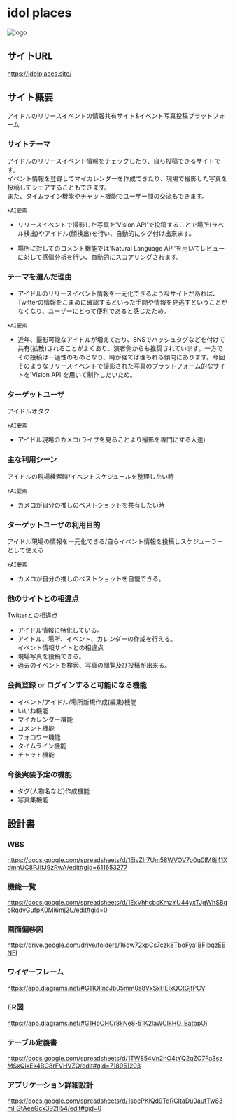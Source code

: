 # idol places
![logo](https://user-images.githubusercontent.com/59955191/83936009-0a9dd580-a7fa-11ea-9c6e-322960f0e4b4.png)

## サイトURL
https://idolplaces.site/

## サイト概要
アイドルのリリースイベントの情報共有サイト&イベント写真投稿プラットフォーム

### サイトテーマ
アイドルのリリースイベント情報をチェックしたり、自ら投稿できるサイトです。  
イベント情報を登録してマイカレンダーを作成できたり、現場で撮影した写真を投稿してシェアすることもできます。  
また、タイムライン機能やチャット機能でユーザー間の交流もできます。  

`+AI要素`
- リリースイベントで撮影した写真を'Vision API'で投稿することで場所(ラベル検出)やアイドル(顔検出)を行い、自動的にタグ付け出来ます。

- 場所に対してのコメント機能では'Natural Language API'を用いてレビューに対して感情分析を行い、自動的にスコアリングされます。

### テーマを選んだ理由
- アイドルのリリースイベント情報を一元化できるようなサイトがあれば、Twitterの情報をこまめに確認するといった手間や情報を見逃すということがなくなり、ユーザーにとって便利であると感じたため。

`+AI要素`
- 近年、撮影可能なアイドルが増えており、SNSでハッシュタグなどを付けて共有(拡散)されることがよくあり、演者側からも推奨されています。一方でその投稿は一過性のものとなり、時が経てば埋もれる傾向にあります。今回そのようなリリースイベントで撮影された写真のプラットフォーム的なサイトを'Vision API'を用いて制作したいため。

### ターゲットユーザ
アイドルオタク

`+AI要素`
- アイドル現場のカメコ(ライブを見ることより撮影を専門にする人達)

### 主な利用シーン
アイドルの現場検索時/イベントスケジュールを整理したい時

`+AI要素`
- カメコが自分の推しのベストショットを共有したい時

### ターゲットユーザの利用目的
アイドル現場の情報を一元化できる/自らイベント情報を投稿しスケジューラーとして使える

`+AI要素`
- カメコが自分の推しのベストショットを自慢できる。

### 他のサイトとの相違点
Twitterとの相違点  
- アイドル情報に特化している。  
- アイドル、場所、イベント、カレンダーの作成を行える。  
イベント情報サイトとの相違点  
- 現場写真を投稿できる。  
- 過去のイベントを検索、写真の閲覧及び投稿が出来る。  

### 会員登録 or ログインすると可能になる機能
- イベント/アイドル/場所新規作成(編集)機能
- いいね機能  
- マイカレンダー機能  
- コメント機能  
- フォロワー機能  
- タイムライン機能  
- チャット機能  

### 今後実装予定の機能
- タグ(人物名など)作成機能
- 写真集機能

## 設計書  

### WBS  
https://docs.google.com/spreadsheets/d/1EivZIr7Um58WVOV7p0q0lM8j41XdmhUC8PJIfJ9zRwA/edit#gid=611653277

### 機能一覧
https://docs.google.com/spreadsheets/d/1ExVhhcbcKmzYU44yxTJgWhSBqoRqdvGufpK0Mi6mj2U/edit#gid=0  

### 画面偏移図  
https://drive.google.com/drive/folders/16qw72xpCs7czk8TboFya1BFIbqzEENFI

### ワイヤーフレーム  
https://app.diagrams.net/#G11OIlncJb05mm0s8VxSxHElxQCtGjfPCV  

### ER図
https://app.diagrams.net/#G1HpOHCr8kNe8-51K2laWCIkHO_BatbpOj  

### テーブル定義書
https://docs.google.com/spreadsheets/d/1TW854Vn2hO4tYQ2qZO7Fa3szMSxQixEk4BG8rFVHVZQ/edit#gid=718951293  

### アプリケーション詳細設計
https://docs.google.com/spreadsheets/d/1sbePKlQd9TqRGltaDu0aufTw83mFGtAeeGcx392II54/edit#gid=0  
